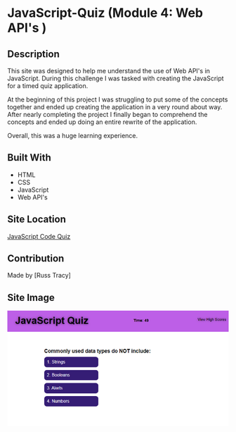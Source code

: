 # JavaScript-Quiz (Module 4: Web API's )

## Description 

This site was designed to help me understand the use of Web API's in JavaScript. During this challenge I was tasked with creating the JavaScript for a timed quiz application.

At the beginning of this project I was struggling to put some of the concepts together and ended up creating the application in a very round about way. After nearly completing the project I finally began to comprehend the concepts and ended up doing an entire rewrite of the application.

Overall, this was a huge learning experience.


## Built With
* HTML
* CSS
* JavaScript
* Web API's

## Site Location

[JavaScript Code Quiz](https://russtracy.github.io/JavaScript-Quiz/)

## Contribution
Made by [Russ Tracy]

## Site Image

![alt text](assets/images/JavaScriptQuizScreenShot.jpg)
